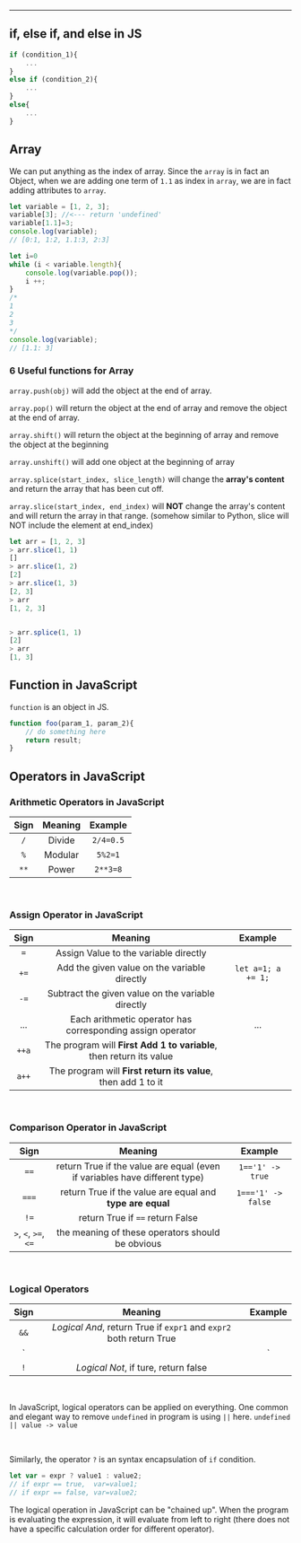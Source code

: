 
---

## if, else if, and else in JS

```javascript
if (condition_1){
	...
}
else if (condition_2){
    ...
}
else{
    ...
}
```

## Array

We can put anything as the index of array. Since the `array` is in fact an Object, when we are adding one term of `1.1` as index in `array`, we are in fact adding attributes to `array`.

```javascript
let variable = [1, 2, 3];
variable[3]; //<--- return 'undefined'
variable[1.1]=3;
console.log(variable);
// [0:1, 1:2, 1.1:3, 2:3]

let i=0
while (i < variable.length){
    console.log(variable.pop());
    i ++;
}
/*
1
2
3
*/
console.log(variable);
// [1.1: 3]
```

### 6 Useful functions for Array

`array.push(obj)` will add the object at the end of array.

`array.pop()` will return the object at the end of array and remove the object at the end of array.



`array.shift()` will return the object at the beginning of array and remove the object at the beginning

`array.unshift()` will add one object at the beginning of array



`array.splice(start_index, slice_length)` will change the **array's content** and return the array that has been cut off.

`array.slice(start_index, end_index)` will **NOT** change the array's content and will return the array in that range. (somehow similar to Python, slice will NOT include the element at end_index)

```javascript
let arr = [1, 2, 3]
> arr.slice(1, 1)
[]
> arr.slice(1, 2)
[2]
> arr.slice(1, 3)
[2, 3]
> arr
[1, 2, 3]


> arr.splice(1, 1)
[2]
> arr
[1, 3]
```



## Function in JavaScript

`function`  is an object in JS.

```javascript
function foo(param_1, param_2){
    // do something here
    return result;
}
```

## Operators in JavaScript
### Arithmetic Operators in JavaScript
|Sign|Meaning|Example|
|:-:|:-:|:-:|
|`/`|Divide|`2/4=0.5`|
|`%`|Modular|`5%2=1`|
|`**`|Power|`2**3=8`|

<br>

### Assign Operator in JavaScript
|Sign|Meaning|Example|
|:-:|:-:|:-:|
|`=`|Assign Value to the variable directly||
|`+=`|Add the given value on the variable directly|`let a=1; a += 1;`|
|`-=`|Subtract the given value on the variable directly||
|...|Each arithmetic operator has corresponding assign operator|...|
|`++a`|The program will **First Add 1 to variable**, then return its value||
|`a++`|The program will **First return its value**, then add 1 to it||

<br>

### Comparison Operator in JavaScript
|Sign|Meaning|Example|
|:-:|:-:|:-:|
|`==`|return True if the value are equal (even if variables have different type)|`1=='1' -> true`|
|`===`|return True if the value are equal and **type are equal**|`1==='1' -> false`|
|`!=`|return True if `==` return False||
|`>`, `<`, `>=`, `<=`|the meaning of these operators should be obvious||

<br>

### Logical Operators
|Sign|Meaning|Example|
|:-:|:-:|:-:|
|`&&`| *Logical And*, return True if `expr1` and `expr2` both return True | |
|`||`| *Logical Or*, return True if either `expr1` or `expr2` is True||
|`!`| *Logical Not*, if ture, return false||

<br>

In JavaScript, logical operators can be applied on everything. One common and elegant way to remove `undefined` in program is using `||` here. `undefined || value -> value`

<br>

Similarly, the operator `?` is an syntax encapsulation of `if` condition. 
```javascript
let var = expr ? value1 : value2;
// if expr == true,  var=value1;
// if expr == false, var=value2;
```
The logical operation in JavaScript can be "chained up". When the program is evaluating the expression, it will evaluate from left to right (there does not have a specific calculation order for different operator).
